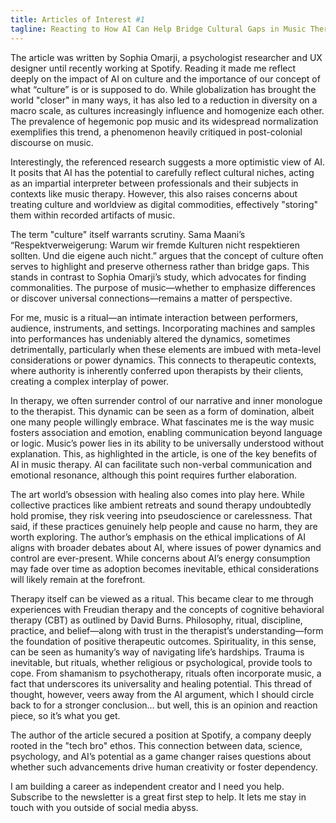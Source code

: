 ```yaml
---
title: Articles of Interest #1
tagline: Reacting to How AI Can Help Bridge Cultural Gaps in Music Therapy by Sophia Omarji
---
```


The article was written by Sophia Omarji, a psychologist researcher and UX designer until recently working at Spotify. Reading it made me reflect deeply on the impact of AI on culture and the importance of our concept of what “culture” is or is supposed to do. While globalization has brought the world "closer" in many ways, it has also led to a reduction in diversity on a macro scale, as cultures increasingly influence and homogenize each other. The prevalence of hegemonic pop music and its widespread normalization exemplifies this trend, a phenomenon heavily critiqued in post-colonial discourse on music.

Interestingly, the referenced research suggests a more optimistic view of AI. It posits that AI has the potential to carefully reflect cultural niches, acting as an impartial interpreter between professionals and their subjects in contexts like music therapy. However, this also raises concerns about treating culture and worldview as digital commodities, effectively "storing" them within recorded artifacts of music.

The term "culture" itself warrants scrutiny. Sama Maani’s “Respektverweigerung: Warum wir fremde Kulturen nicht respektieren sollten. Und die eigene auch nicht.” argues that the concept of culture often serves to highlight and preserve otherness rather than bridge gaps. This stands in contrast to Sophia Omarji’s study, which advocates for finding commonalities. The purpose of music—whether to emphasize differences or discover universal connections—remains a matter of perspective.

For me, music is a ritual—an intimate interaction between performers, audience, instruments, and settings. Incorporating machines and samples into performances has undeniably altered the dynamics, sometimes detrimentally, particularly when these elements are imbued with meta-level considerations or power dynamics. This connects to therapeutic contexts, where authority is inherently conferred upon therapists by their clients, creating a complex interplay of power.

In therapy, we often surrender control of our narrative and inner monologue to the therapist. This dynamic can be seen as a form of domination, albeit one many people willingly embrace. What fascinates me is the way music fosters association and emotion, enabling communication beyond language or logic. Music’s power lies in its ability to be universally understood without explanation. This, as highlighted in the article, is one of the key benefits of AI in music therapy. AI can facilitate such non-verbal communication and emotional resonance, although this point requires further elaboration.

The art world’s obsession with healing also comes into play here. While collective practices like ambient retreats and sound therapy undoubtedly hold promise, they risk veering into pseudoscience or carelessness. That said, if these practices genuinely help people and cause no harm, they are worth exploring. The author’s emphasis on the ethical implications of AI aligns with broader debates about AI, where issues of power dynamics and control are ever-present. While concerns about AI’s energy consumption may fade over time as adoption becomes inevitable, ethical considerations will likely remain at the forefront.

Therapy itself can be viewed as a ritual. This became clear to me through experiences with Freudian therapy and the concepts of cognitive behavioral therapy (CBT) as outlined by David Burns. Philosophy, ritual, discipline, practice, and belief—along with trust in the therapist’s understanding—form the foundation of positive therapeutic outcomes. Spirituality, in this sense, can be seen as humanity’s way of navigating life’s hardships. Trauma is inevitable, but rituals, whether religious or psychological, provide tools to cope. From shamanism to psychotherapy, rituals often incorporate music, a fact that underscores its universality and healing potential. This thread of thought, however, veers away from the AI argument, which I should circle back to for a stronger conclusion… but well, this is an opinion and reaction piece, so it’s what you get.

The author of the article secured a position at Spotify, a company deeply rooted in the "tech bro" ethos. This connection between data, science, psychology, and AI’s potential as a game changer raises questions about whether such advancements drive human creativity or foster dependency.

I am building a career as independent creator and I need you help. Subscribe to the newsletter is a great first step to help. It lets me stay in touch with you outside of social media abyss.
